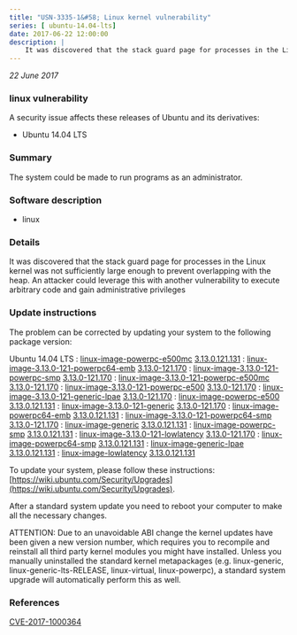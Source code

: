 ```yaml
---
title: "USN-3335-1&#58; Linux kernel vulnerability"
series: [ ubuntu-14.04-lts]
date: 2017-06-22 12:00:00
description: |
    It was discovered that the stack guard page for processes in the Linux kernel was not sufficiently large enough to prevent overlapping with the heap. An attacker could leverage this with another vulnerability to execute arbitrary code and gain administrative privileges 
--- 
```

 
 

*22 June 2017*

### linux vulnerability

A security issue affects these releases of Ubuntu and its derivatives:

* Ubuntu 14.04 LTS

### Summary

The system could be made to run programs as an administrator. 

### Software description

* linux 

### Details

It was discovered that the stack guard page for processes in the Linux kernel was not sufficiently large enough to prevent overlapping with the heap. An attacker could leverage this with another vulnerability to execute arbitrary code and gain administrative privileges 

### Update instructions

The problem can be corrected by updating your system to the following package version:

Ubuntu 14.04 LTS
 : [linux-image-powerpc-e500mc](https://launchpad.net/ubuntu/+source/linux) <span> [3.13.0.121.131](https://launchpad.net/ubuntu/+source/linux/3.13.0-121.170) </span> 
 : [linux-image-3.13.0-121-powerpc64-emb](https://launchpad.net/ubuntu/+source/linux) <span> [3.13.0-121.170](https://launchpad.net/ubuntu/+source/linux/3.13.0-121.170) </span> 
 : [linux-image-3.13.0-121-powerpc-smp](https://launchpad.net/ubuntu/+source/linux) <span> [3.13.0-121.170](https://launchpad.net/ubuntu/+source/linux/3.13.0-121.170) </span> 
 : [linux-image-3.13.0-121-powerpc-e500mc](https://launchpad.net/ubuntu/+source/linux) <span> [3.13.0-121.170](https://launchpad.net/ubuntu/+source/linux/3.13.0-121.170) </span> 
 : [linux-image-3.13.0-121-powerpc-e500](https://launchpad.net/ubuntu/+source/linux) <span> [3.13.0-121.170](https://launchpad.net/ubuntu/+source/linux/3.13.0-121.170) </span> 
 : [linux-image-3.13.0-121-generic-lpae](https://launchpad.net/ubuntu/+source/linux) <span> [3.13.0-121.170](https://launchpad.net/ubuntu/+source/linux/3.13.0-121.170) </span> 
 : [linux-image-powerpc-e500](https://launchpad.net/ubuntu/+source/linux) <span> [3.13.0.121.131](https://launchpad.net/ubuntu/+source/linux/3.13.0-121.170) </span> 
 : [linux-image-3.13.0-121-generic](https://launchpad.net/ubuntu/+source/linux) <span> [3.13.0-121.170](https://launchpad.net/ubuntu/+source/linux/3.13.0-121.170) </span> 
 : [linux-image-powerpc64-emb](https://launchpad.net/ubuntu/+source/linux) <span> [3.13.0.121.131](https://launchpad.net/ubuntu/+source/linux/3.13.0-121.170) </span> 
 : [linux-image-3.13.0-121-powerpc64-smp](https://launchpad.net/ubuntu/+source/linux) <span> [3.13.0-121.170](https://launchpad.net/ubuntu/+source/linux/3.13.0-121.170) </span> 
 : [linux-image-generic](https://launchpad.net/ubuntu/+source/linux) <span> [3.13.0.121.131](https://launchpad.net/ubuntu/+source/linux/3.13.0-121.170) </span> 
 : [linux-image-powerpc-smp](https://launchpad.net/ubuntu/+source/linux) <span> [3.13.0.121.131](https://launchpad.net/ubuntu/+source/linux/3.13.0-121.170) </span> 
 : [linux-image-3.13.0-121-lowlatency](https://launchpad.net/ubuntu/+source/linux) <span> [3.13.0-121.170](https://launchpad.net/ubuntu/+source/linux/3.13.0-121.170) </span> 
 : [linux-image-powerpc64-smp](https://launchpad.net/ubuntu/+source/linux) <span> [3.13.0.121.131](https://launchpad.net/ubuntu/+source/linux/3.13.0-121.170) </span> 
 : [linux-image-generic-lpae](https://launchpad.net/ubuntu/+source/linux) <span> [3.13.0.121.131](https://launchpad.net/ubuntu/+source/linux/3.13.0-121.170) </span> 
 : [linux-image-lowlatency](https://launchpad.net/ubuntu/+source/linux) <span> [3.13.0.121.131](https://launchpad.net/ubuntu/+source/linux/3.13.0-121.170) </span> 

To update your system, please follow these instructions: [https://wiki.ubuntu.com/Security/Upgrades](https://wiki.ubuntu.com/Security/Upgrades).

After a standard system update you need to reboot your computer to make all the necessary changes.

ATTENTION: Due to an unavoidable ABI change the kernel updates have been given a new version number, which requires you to recompile and reinstall all third party kernel modules you might have installed. Unless you manually uninstalled the standard kernel metapackages (e.g. linux-generic, linux-generic-lts-RELEASE, linux-virtual, linux-powerpc), a standard system upgrade will automatically perform this as well. 

### References

 
 [CVE-2017-1000364](http://people.ubuntu.com/~ubuntu-security/cve/CVE-2017-1000364)
 

